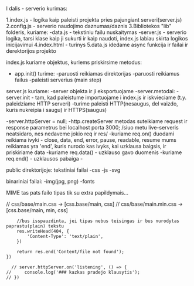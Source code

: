 I dalis - serverio kurimas:

1.index.js - logika kaip paleisti projekta pries pajungiant serveri(server.js)
2.config.js - serverio naudojimo daznumas/daznis
3.Bibliotekos "lib" folderis, kuriame:
-data.js - tekstiniu failu nuskaitymas
-server.js - serverio logika, tarsi klase kaip ji sukurti ir kaip naudoti, index.js labiau skirta logikos inicijavimui
4.index.html - turinys
5.data.js idedame async funkcija ir failai ir derektorijos projekto

index.js kuriame objektus, kuriems priskirsime metodus:

- app.init() turime:
  -paruosti reikiamas direktorijas
  -paruosti reikiamus failus
  -paleisti serverius (main step)

server.js kuriame:
-server objekta ir ji eksportuojame
-server.metodai:
-server.init - tam, kad paleistume importuojame i index.js ir iskvieciame (t.y. paleidziame HTTP serveri)
-turime paleisti HTTP(nesaugus, del vaizdo, kuris nukreipia i saugu) ir HTTPS(saugus)

-server.httpServer = null;
-http.createServer metodas suteikiame request ir response parametrus bei localhost porta 3000;
/siuo metu live-serveris neatsidaro, nes nedaveme jokio req ir res/
-kuriame req.on() duodami reikiama ivyki - close, data, end, error, pause, readable, resume
mums reikiamas yra 'end', kuris nurodo kas ivyks, kai uzklausa baigsis, ir priskiriame data
-kuriame req.data() - uzklauso gavo duomenis
-kuriame req.end() - uzklausos pabaiga -

public direktorijoje:
tekstiniai failai
-css
-js
-svg

binariniai failai:
-img(jpg, png)
-fonts

MIME tas pats failo tipas tik su extra papildymais...

// css/base/main.css -> [css.base/main, css]
// css/base/main.min.css -> [css.base/main, min, css]

        //bus isspauzdinta, jei tipas nebus teisingas ir bus nurodytas paprastu(plain) tekstu
        res.writeHead(404, {
            'Content-Type': 'text/plain',
        })

        return res.end('Content/file not found');
    })

      // server.httpServer.on('listening', () => {
    //     console.log('### kazkas pradejo klausytis');
    // })
